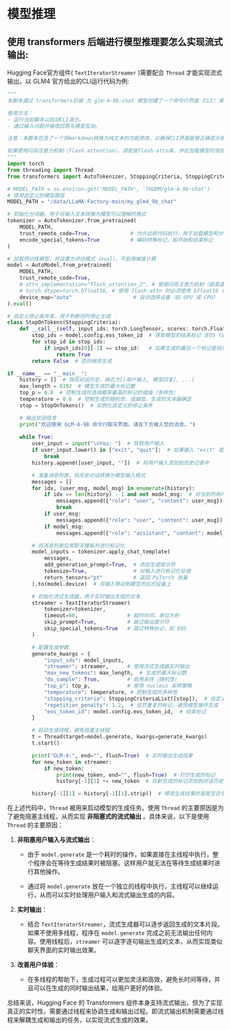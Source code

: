 # 模型推理

## 使用 transformers 后端进行模型推理要怎么实现流式输出:

Hugging Face官方组件( `TextIteratorStreamer` )需要配合 `Thread` 才能实现流式输出。以 GLM4 官方给出的CLI运行代码为例:

```python
"""
本脚本通过 transformers后端 为 glm-4-9b-chat 模型创建了一个命令行界面（CLI）演示，允许用户通过命令行与模型进行交互。

使用方法：
- 运行当前脚本以启动CLI演示。
- 通过输入问题并接收回答与模型互动。

注意：本脚本包含了一个将markdown转换为纯文本的功能修改，以确保CLI界面能够正确显示格式化文本。

如果使用闪存注意力机制（flash attention），请安装flash-attn库，并在加载模型时添加参数 `attn_implementation="flash_attention_2"`。
"""
import torch
from threading import Thread
from transformers import AutoTokenizer, StoppingCriteria, StoppingCriteriaList, TextIteratorStreamer, AutoModel

# MODEL_PATH = os.environ.get('MODEL_PATH', 'THUDM/glm-4-9b-chat')
# 使用自定义的模型路径
MODEL_PATH = "/data/LLaMA-Factory-main/my_glm4_9b_chat"

# 初始化分词器，用于将输入文本转换为模型可以理解的格式
tokenizer = AutoTokenizer.from_pretrained(
    MODEL_PATH,
    trust_remote_code=True,             # 允许远程代码执行，用于加载模型和分词器
    encode_special_tokens=True          # 编码特殊标记，如开始和结束标记
)

# 加载预训练模型，并设置为评估模式（eval），不启用梯度计算
model = AutoModel.from_pretrained(
    MODEL_PATH,
    trust_remote_code=True,
    # attn_implementation="flash_attention_2", # 使用闪存注意力机制（提高速度和效率）
    # torch_dtype=torch.bfloat16, # 使用 flash-attn 时必须使用 bfloat16 或 float16 精度
    device_map="auto"                    # 自动选择设备（如 GPU 或 CPU）
).eval()

# 自定义停止条件类，用于判断何时停止生成
class StopOnTokens(StoppingCriteria):
    def __call__(self, input_ids: torch.LongTensor, scores: torch.FloatTensor, **kwargs) -> bool:
        stop_ids = model.config.eos_token_id  # 获取模型的结束标记（EOS token）的 ID
        for stop_id in stop_ids:
            if input_ids[0][-1] == stop_id:   # 如果生成的最后一个标记是结束标记，则停止生成
                return True
        return False  # 否则继续生成

if __name__ == "__main__":
    history = []  # 保存对话历史，格式为[[用户输入, 模型回复], ...]
    max_length = 8192  # 模型生成的最大标记数
    top_p = 0.8  # 控制生成时选择概率最高的标记的阈值（多样性）
    temperature = 0.6  # 控制生成的随机性，值越低，生成的文本越确定
    stop = StopOnTokens()  # 实例化自定义的停止条件

    # 输出欢迎信息
    print("欢迎使用 GLM-4-9B 命令行聊天界面。请在下方输入您的消息。")
    
    while True:
        user_input = input("\nYou: ")  # 获取用户输入
        if user_input.lower() in ["exit", "quit"]:  # 如果输入 "exit" 或 "quit"，则退出循环
            break
        history.append([user_input, ""])  # 将用户输入添加到历史记录中

        # 准备消息列表，将历史对话转换为模型输入格式
        messages = []
        for idx, (user_msg, model_msg) in enumerate(history):
            if idx == len(history) - 1 and not model_msg:  # 对当前的用户输入创建消息
                messages.append({"role": "user", "content": user_msg})
                break
            if user_msg:
                messages.append({"role": "user", "content": user_msg})  # 添加用户的消息
            if model_msg:
                messages.append({"role": "assistant", "content": model_msg})  # 添加模型的回复

        # 将消息列表应用聊天模板并进行标记化
        model_inputs = tokenizer.apply_chat_template(
            messages,
            add_generation_prompt=True,  # 添加生成提示符
            tokenize=True,               # 对输入进行标记化处理
            return_tensors="pt"          # 返回 PyTorch 张量
        ).to(model.device)  # 将输入移动到模型所在的设备上

        # 初始化流式生成器，用于实时输出生成的文本
        streamer = TextIteratorStreamer(
            tokenizer=tokenizer,
            timeout=60,                # 超时时间，单位为秒
            skip_prompt=True,          # 跳过输出提示符
            skip_special_tokens=True   # 跳过特殊标记，如 EOS
        )

        # 配置生成参数
        generate_kwargs = {
            "input_ids": model_inputs,
            "streamer": streamer,      # 使用流式生成器实时输出
            "max_new_tokens": max_length,  # 生成的最大标记数
            "do_sample": True,         # 启用采样（随机性）
            "top_p": top_p,            # 使用 nucleus 采样策略
            "temperature": temperature, # 控制生成的多样性
            "stopping_criteria": StoppingCriteriaList([stop]),  # 自定义停止条件
            "repetition_penalty": 1.2,  # 惩罚重复的标记，避免模型循环生成
            "eos_token_id": model.config.eos_token_id,  # 结束标记
        }

        # 启动生成线程，避免阻塞主线程
        t = Thread(target=model.generate, kwargs=generate_kwargs)
        t.start()

        print("GLM-4:", end="", flush=True)  # 实时输出生成结果
        for new_token in streamer:
            if new_token:
                print(new_token, end="", flush=True)  # 打印生成的标记
                history[-1][1] += new_token  # 将新生成的标记添加到对话历史中

        history[-1][1] = history[-1][1].strip()  # 移除生成结果的首尾空白字符
```

在上述代码中，`Thread` 被用来启动模型的生成任务。使用 `Thread` 的主要原因是为了避免阻塞主线程，从而实现 **非阻塞式的流式输出** 。具体来说，以下是使用 `Thread` 的主要原因：

1. **非阻塞用户输入与流式输出**： 

   - 由于 `model.generate` 是一个耗时的操作，如果直接在主线程中执行，整个程序会在等待生成结果时被阻塞。这样用户就无法在等待生成结果时进行其他操作。

   - 通过将 `model.generate` 放在一个独立的线程中执行，主线程可以继续运行，从而可以实时处理用户输入和流式输出生成的内容。

2. **实时输出**：

   - 结合 `TextIteratorStreamer`，流式生成器可以逐步返回生成的文本片段。如果不使用多线程，程序在 `model.generate` 完成之前无法输出任何内容。使用线程后，`streamer` 可以逐字逐句输出生成的文本，从而实现类似聊天界面的实时输出效果。

3. **改善用户体验**：

   - 在多线程的帮助下，生成过程可以更加灵活和高效，避免长时间等待，并且可以在生成的同时输出结果，给用户更好的体验。

总结来说，Hugging Face 的 Transformers 组件本身支持流式输出，但为了实现真正的实时性，需要通过线程来协调生成和输出过程。即流式输出机制需要通过线程来解耦生成和输出的任务，以实现流式生成的效果。